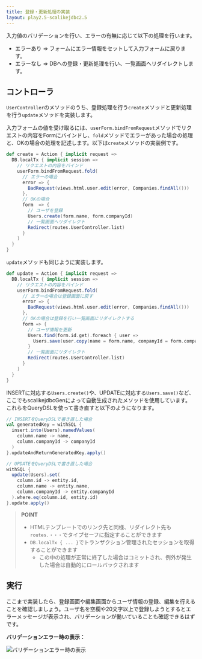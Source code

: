 ```yaml
---
title: 登録・更新処理の実装
layout: play2.5-scalikejdbc2.5
---
```


入力値のバリデーションを行い、エラーの有無に応じて以下の処理を行います。

* エラーあり ⇒ フォームにエラー情報をセットして入力フォームに戻ります。
* エラーなし ⇒ DBへの登録・更新処理を行い、一覧画面へリダイレクトします。

## コントローラ

`UserController`のメソッドのうち、登録処理を行う`create`メソッドと更新処理を行う`update`メソッドを実装します。

入力フォームの値を受け取るには、`userForm.bindFromRequest`メソッドでリクエストの内容をFormにバインドし、`fold`メソッドでエラーがあった場合の処理と、OKの場合の処理を記述します。以下は`create`メソッドの実装例です。

```scala
def create = Action { implicit request =>
  DB.localTx { implicit session =>
    // リクエストの内容をバインド
    userForm.bindFromRequest.fold(
      // エラーの場合
      error => {
        BadRequest(views.html.user.edit(error, Companies.findAll()))
      },
      // OKの場合
      form  => {
        // ユーザを登録
        Users.create(form.name, form.companyId)
        // 一覧画面へリダイレクト
        Redirect(routes.UserController.list)
      }
    )
  }
}
```

`update`メソッドも同じように実装します。

```scala
def update = Action { implicit request =>
  DB.localTx { implicit session =>
    // リクエストの内容をバインド
    userForm.bindFromRequest.fold(
      // エラーの場合は登録画面に戻す
      error => {
        BadRequest(views.html.user.edit(error, Companies.findAll()))
      },
      // OKの場合は登録を行い一覧画面にリダイレクトする
      form => {
        // ユーザ情報を更新
        Users.find(form.id.get).foreach { user =>
          Users.save(user.copy(name = form.name, companyId = form.companyId))
        }
        // 一覧画面にリダイレクト
        Redirect(routes.UserController.list)
      }
    )
  }
}
```

INSERTに対応する`Users.create()`や、UPDATEに対応する`Users.save()`など、ここでもscalikejdbcGenによって自動生成されたメソッドを使用しています。これらをQueryDSLを使って書き直すと以下のようになります。

```scala
// INSERTをQueryDSLで書き直した場合
val generatedKey = withSQL {
  insert.into(Users).namedValues(
    column.name -> name,
    column.companyId -> companyId
  )
}.updateAndReturnGeneratedKey.apply()

// UPDATEをQueryDSLで書き直した場合
withSQL {
  update(Users).set(
    column.id -> entity.id,
    column.name -> entity.name,
    column.companyId -> entity.companyId
  ).where.eq(column.id, entity.id)
}.update.apply()
```

> **POINT**
>
> * HTMLテンプレートでのリンク先と同様、リダイレクト先も`routes.・・・`でタイプセーフに指定することができます
> * `DB.localTx { ... }`でトランザクション管理されたセッションを取得することができます
>   * この中の処理が正常に終了した場合はコミットされ、例外が発生した場合は自動的にロールバックされます

## 実行

ここまで実装したら、登録画面や編集画面からユーザ情報の登録、編集を行えることを確認しましょう。ユーザ名を空欄や20文字以上で登録しようとするとエラーメッセージが表示され、バリデーションが働いていることも確認できるはずです。

**バリデーションエラー時の表示：**

![バリデーションエラー時の表示](../images/play2.5-scalikejdbc2.5/validation.png)
